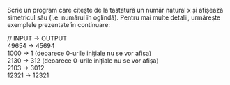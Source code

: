 Scrie un program care citește de la tastatură un număr natural x și afișează simetricul său (i.e. numărul în oglindă). Pentru mai multe detalii, urmărește exemplele prezentate în continuare:

// INPUT -> OUTPUT\
49654 -> 45694\
1000 -> 1 (deoarece 0-urile inițiale nu se vor afișa)\
2130 -> 312 (deoarece 0-urile inițiale nu se vor afișa)\
2103 -> 3012\
12321 -> 12321
